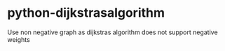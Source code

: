 # python-dijkstrasalgorithm
Use non negative graph as dijkstras algorithm does not support negative weights

